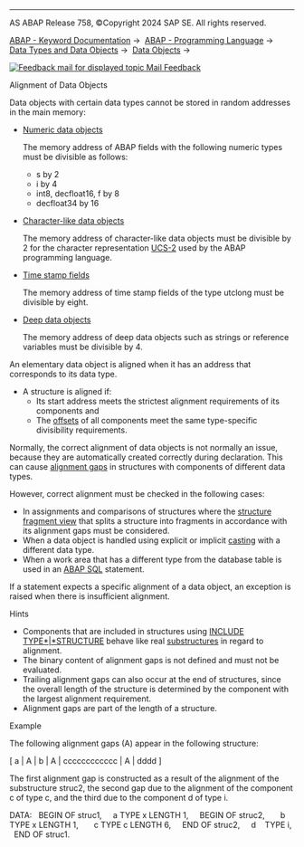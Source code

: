   

* * *

AS ABAP Release 758, ©Copyright 2024 SAP SE. All rights reserved.

[ABAP - Keyword Documentation](javascript:call_link\('abenabap.htm'\)) →  [ABAP - Programming Language](javascript:call_link\('abenabap_reference.htm'\)) →  [Data Types and Data Objects](javascript:call_link\('abentypes_and_objects.htm'\)) →  [Data Objects](javascript:call_link\('abendata_objects.htm'\)) → 

 [![](Mail.gif?object=Mail.gif "Feedback mail for displayed topic") Mail Feedback](mailto:f1_help@sap.com?subject=Feedback%20on%20ABAP%20Documentation&body=Document:%20Alignment%20of%20Data%20Objects%2C%20ABENALIGNMENT%2C%20758%0D%0A%0D%0AError:%0D%0A%0D%0A%0D%0A%0D%0ASuggestion%20for%20improvement:)

Alignment of Data Objects

Data objects with certain data types cannot be stored in random addresses in the main memory:

-   [Numeric data objects](javascript:call_link\('abennumeric_data_object_glosry.htm'\) "Glossary Entry")
    
    The memory address of ABAP fields with the following numeric types must be divisible as follows:
    
    -   s by 2
    -   i by 4
    -   int8, decfloat16, f by 8
    -   decfloat34 by 16
-   [Character-like data objects](javascript:call_link\('abencharlike_data_object_glosry.htm'\) "Glossary Entry")
    
    The memory address of character-like data objects must be divisible by 2 for the character representation [UCS-2](javascript:call_link\('abenucs2_glosry.htm'\) "Glossary Entry") used by the ABAP programming language.
    
-   [Time stamp fields](javascript:call_link\('abentimestamp_field_glosry.htm'\) "Glossary Entry")
    
    The memory address of time stamp fields of the type utclong must be divisible by eight.
    
-   [Deep data objects](javascript:call_link\('abendeep_glosry.htm'\) "Glossary Entry")
    
    The memory address of deep data objects such as strings or reference variables must be divisible by 4.
    

An elementary data object is aligned when it has an address that corresponds to its data type.

-   A structure is aligned if:
    -   Its start address meets the strictest alignment requirements of its components and
    -   The [offsets](javascript:call_link\('abenoffset_glosry.htm'\) "Glossary Entry") of all components meet the same type-specific divisibility requirements.

Normally, the correct alignment of data objects is not normally an issue, because they are automatically created correctly during declaration. This can cause [alignment gaps](javascript:call_link\('abenalignment_gap_glosry.htm'\) "Glossary Entry") in structures with components of different data types.

However, correct alignment must be checked in the following cases:

-   In assignments and comparisons of structures where the [structure fragment view](javascript:call_link\('abenunicode_fragment_view_glosry.htm'\) "Glossary Entry") that splits a structure into fragments in accordance with its alignment gaps must be considered.
-   When a data object is handled using explicit or implicit [casting](javascript:call_link\('abencast_casting_glosry.htm'\) "Glossary Entry") with a different data type.
-   When a work area that has a different type from the database table is used in an [ABAP SQL](javascript:call_link\('abenabap_sql_glosry.htm'\) "Glossary Entry") statement.

If a statement expects a specific alignment of a data object, an exception is raised when there is insufficient alignment.

Hints

-   Components that are included in structures using [INCLUDE TYPE*|*STRUCTURE](javascript:call_link\('abapinclude_type.htm'\)) behave like real [substructures](javascript:call_link\('abensubstructure_glosry.htm'\) "Glossary Entry") in regard to alignment.
-   The binary content of alignment gaps is not defined and must not be evaluated.
-   Trailing alignment gaps can also occur at the end of structures, since the overall length of the structure is determined by the component with the largest alignment requirement.
-   Alignment gaps are part of the length of a structure.

Example

The following alignment gaps (A) appear in the following structure:

\[ a | A | b | A | cccccccccccc | A | dddd \]

The first alignment gap is constructed as a result of the alignment of the substructure struc2, the second gap due to the alignment of the component c of type c, and the third due to the component d of type i.

DATA:
  BEGIN OF struc1,
    a TYPE x LENGTH 1,
    BEGIN OF struc2,
      b TYPE x LENGTH 1,
      c TYPE c LENGTH 6,
    END OF struc2,
    d    TYPE i,
  END OF struc1.